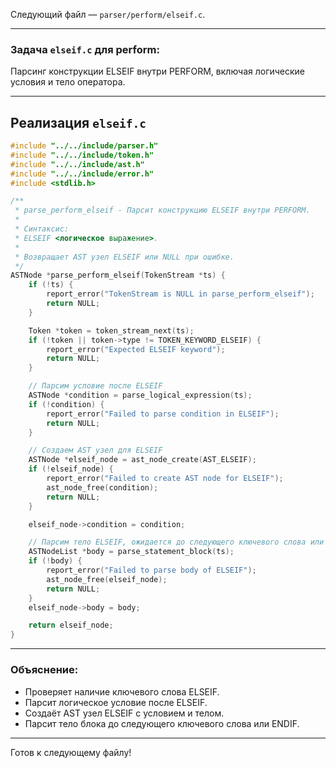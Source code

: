Следующий файл — `parser/perform/elseif.c`.

---

### Задача `elseif.c` для perform:

Парсинг конструкции ELSEIF внутри PERFORM, включая логические условия и тело оператора.

---

## Реализация `elseif.c`

```c
#include "../../include/parser.h"
#include "../../include/token.h"
#include "../../include/ast.h"
#include "../../include/error.h"
#include <stdlib.h>

/**
 * parse_perform_elseif - Парсит конструкцию ELSEIF внутри PERFORM.
 *
 * Синтаксис:
 * ELSEIF <логическое выражение>.
 *
 * Возвращает AST узел ELSEIF или NULL при ошибке.
 */
ASTNode *parse_perform_elseif(TokenStream *ts) {
    if (!ts) {
        report_error("TokenStream is NULL in parse_perform_elseif");
        return NULL;
    }

    Token *token = token_stream_next(ts);
    if (!token || token->type != TOKEN_KEYWORD_ELSEIF) {
        report_error("Expected ELSEIF keyword");
        return NULL;
    }

    // Парсим условие после ELSEIF
    ASTNode *condition = parse_logical_expression(ts);
    if (!condition) {
        report_error("Failed to parse condition in ELSEIF");
        return NULL;
    }

    // Создаем AST узел для ELSEIF
    ASTNode *elseif_node = ast_node_create(AST_ELSEIF);
    if (!elseif_node) {
        report_error("Failed to create AST node for ELSEIF");
        ast_node_free(condition);
        return NULL;
    }

    elseif_node->condition = condition;

    // Парсим тело ELSEIF, ожидается до следующего ключевого слова или ENDIF
    ASTNodeList *body = parse_statement_block(ts);
    if (!body) {
        report_error("Failed to parse body of ELSEIF");
        ast_node_free(elseif_node);
        return NULL;
    }
    elseif_node->body = body;

    return elseif_node;
}
```

---

### Объяснение:

* Проверяет наличие ключевого слова ELSEIF.
* Парсит логическое условие после ELSEIF.
* Создаёт AST узел ELSEIF с условием и телом.
* Парсит тело блока до следующего ключевого слова или ENDIF.

---

Готов к следующему файлу!
